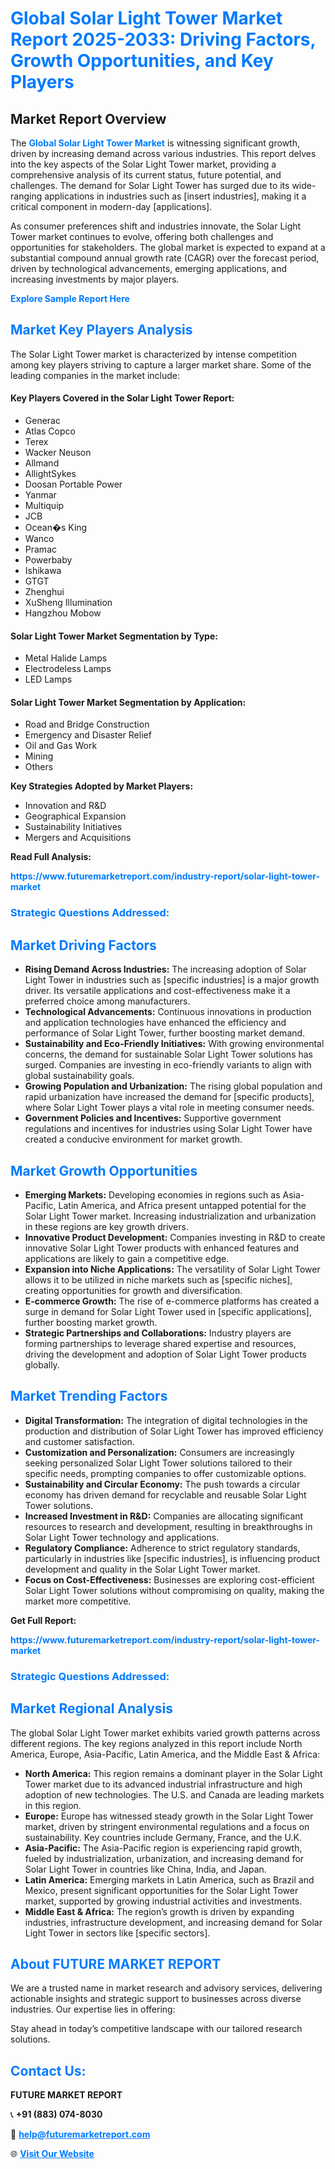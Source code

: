 <h1 style="color: #007BFF;">Global Solar Light Tower Market Report 2025-2033: Driving Factors, Growth Opportunities, and Key Players</h1>

<section id="overview">
<h2>Market Report Overview</h2>
<p>The <a href="https://www.futuremarketreport.com/industry-report/solar-light-tower-market" style="color: #007BFF; text-decoration: none;"><strong>Global Solar Light Tower Market</strong></a> is witnessing significant growth, driven by increasing demand across various industries. This report delves into the key aspects of the Solar Light Tower market, providing a comprehensive analysis of its current status, future potential, and challenges. The demand for Solar Light Tower has surged due to its wide-ranging applications in industries such as [insert industries], making it a critical component in modern-day [applications].</p>
<p>As consumer preferences shift and industries innovate, the Solar Light Tower market continues to evolve, offering both challenges and opportunities for stakeholders. The global market is expected to expand at a substantial compound annual growth rate (CAGR) over the forecast period, driven by technological advancements, emerging applications, and increasing investments by major players.</p>
</section>

<section id="overview">
<p><a href="https://www.futuremarketreport.com/request-sample/reportId=57907" style="color: #007BFF; text-decoration: none;"><strong>Explore Sample Report Here</strong></a></p>
</section>

<section id="key-players">
<h2 style="color: #007BFF;">Market Key Players Analysis</h2>
<p>The Solar Light Tower market is characterized by intense competition among key players striving to capture a larger market share. Some of the leading companies in the market include:</p>
<h4>Key Players Covered in the Solar Light Tower Report:</h4>
<ul><li>Generac</li><li>Atlas Copco</li><li>Terex</li><li>Wacker Neuson</li><li>Allmand</li><li>AllightSykes</li><li>Doosan Portable Power</li><li>Yanmar</li><li>Multiquip</li><li>JCB</li><li>Ocean�s King</li><li>Wanco</li><li>Pramac</li><li>Powerbaby</li><li>Ishikawa</li><li>GTGT</li><li>Zhenghui</li><li>XuSheng Illumination</li><li>Hangzhou Mobow</li></ul>
<h4>Solar Light Tower Market Segmentation by Type:</h4>
<ul><li>Metal Halide Lamps</li><li>Electrodeless Lamps</li><li>LED Lamps</li></ul>

<h4>Solar Light Tower Market Segmentation by Application:</h4>
<ul><li>Road and Bridge Construction</li><li>Emergency and Disaster Relief</li><li>Oil and Gas Work</li><li>Mining</li><li>Others</li></ul>
<p><strong>Key Strategies Adopted by Market Players:</strong></p>
<ul>
<li>Innovation and R&D</li>
<li>Geographical Expansion</li>
<li>Sustainability Initiatives</li>
<li>Mergers and Acquisitions</li>
</ul>
</section>

<section>
<p><strong>Read Full Analysis: </strong></p><a href="https://www.futuremarketreport.com/industry-report/solar-light-tower-market" style="color: #007BFF; text-decoration: none;"><strong>https://www.futuremarketreport.com/industry-report/solar-light-tower-market</strong></a>
<h3 style="color: #007BFF;">Strategic Questions Addressed:</h3>
</section>

<section id="driving-factors">
<h2 style="color: #007BFF;">Market Driving Factors</h2>
<ul>
<li><strong>Rising Demand Across Industries:</strong> The increasing adoption of Solar Light Tower in industries such as [specific industries] is a major growth driver. Its versatile applications and cost-effectiveness make it a preferred choice among manufacturers.</li>
<li><strong>Technological Advancements:</strong> Continuous innovations in production and application technologies have enhanced the efficiency and performance of Solar Light Tower, further boosting market demand.</li>
<li><strong>Sustainability and Eco-Friendly Initiatives:</strong> With growing environmental concerns, the demand for sustainable Solar Light Tower solutions has surged. Companies are investing in eco-friendly variants to align with global sustainability goals.</li>
<li><strong>Growing Population and Urbanization:</strong> The rising global population and rapid urbanization have increased the demand for [specific products], where Solar Light Tower plays a vital role in meeting consumer needs.</li>
<li><strong>Government Policies and Incentives:</strong> Supportive government regulations and incentives for industries using Solar Light Tower have created a conducive environment for market growth.</li>
</ul>
</section>

<section id="growth-opportunities">
<h2 style="color: #007BFF;">Market Growth Opportunities</h2>
<ul>
<li><strong>Emerging Markets:</strong> Developing economies in regions such as Asia-Pacific, Latin America, and Africa present untapped potential for the Solar Light Tower market. Increasing industrialization and urbanization in these regions are key growth drivers.</li>
<li><strong>Innovative Product Development:</strong> Companies investing in R&D to create innovative Solar Light Tower products with enhanced features and applications are likely to gain a competitive edge.</li>
<li><strong>Expansion into Niche Applications:</strong> The versatility of Solar Light Tower allows it to be utilized in niche markets such as [specific niches], creating opportunities for growth and diversification.</li>
<li><strong>E-commerce Growth:</strong> The rise of e-commerce platforms has created a surge in demand for Solar Light Tower used in [specific applications], further boosting market growth.</li>
<li><strong>Strategic Partnerships and Collaborations:</strong> Industry players are forming partnerships to leverage shared expertise and resources, driving the development and adoption of Solar Light Tower products globally.</li>
</ul>
</section>

<section id="trending-factors">
<h2 style="color: #007BFF;">Market Trending Factors</h2>
<ul>
<li><strong>Digital Transformation:</strong> The integration of digital technologies in the production and distribution of Solar Light Tower has improved efficiency and customer satisfaction.</li>
<li><strong>Customization and Personalization:</strong> Consumers are increasingly seeking personalized Solar Light Tower solutions tailored to their specific needs, prompting companies to offer customizable options.</li>
<li><strong>Sustainability and Circular Economy:</strong> The push towards a circular economy has driven demand for recyclable and reusable Solar Light Tower solutions.</li>
<li><strong>Increased Investment in R&D:</strong> Companies are allocating significant resources to research and development, resulting in breakthroughs in Solar Light Tower technology and applications.</li>
<li><strong>Regulatory Compliance:</strong> Adherence to strict regulatory standards, particularly in industries like [specific industries], is influencing product development and quality in the Solar Light Tower market.</li>
<li><strong>Focus on Cost-Effectiveness:</strong> Businesses are exploring cost-efficient Solar Light Tower solutions without compromising on quality, making the market more competitive.</li>
</ul>
</section>

<section>
<p><strong>Get Full Report: </strong></p><a href="https://www.futuremarketreport.com/industry-report/solar-light-tower-market" style="color: #007BFF; text-decoration: none;"><strong>https://www.futuremarketreport.com/industry-report/solar-light-tower-market</strong></a>
<h3 style="color: #007BFF;">Strategic Questions Addressed:</h3>
</section>


<section id="regional-analysis">
<h2 style="color: #007BFF;">Market Regional Analysis</h2>
<p>The global Solar Light Tower market exhibits varied growth patterns across different regions. The key regions analyzed in this report include North America, Europe, Asia-Pacific, Latin America, and the Middle East & Africa:</p>
<ul>
<li><strong>North America:</strong> This region remains a dominant player in the Solar Light Tower market due to its advanced industrial infrastructure and high adoption of new technologies. The U.S. and Canada are leading markets in this region.</li>
<li><strong>Europe:</strong> Europe has witnessed steady growth in the Solar Light Tower market, driven by stringent environmental regulations and a focus on sustainability. Key countries include Germany, France, and the U.K.</li>
<li><strong>Asia-Pacific:</strong> The Asia-Pacific region is experiencing rapid growth, fueled by industrialization, urbanization, and increasing demand for Solar Light Tower in countries like China, India, and Japan.</li>
<li><strong>Latin America:</strong> Emerging markets in Latin America, such as Brazil and Mexico, present significant opportunities for the Solar Light Tower market, supported by growing industrial activities and investments.</li>
<li><strong>Middle East & Africa:</strong> The region’s growth is driven by expanding industries, infrastructure development, and increasing demand for Solar Light Tower in sectors like [specific sectors].</li>
</ul>
</section>

<footer>
<h2 style="color: #007BFF;">About FUTURE MARKET REPORT</h2>
<p>We are a trusted name in market research and advisory services, delivering actionable insights and strategic support to businesses across diverse industries. Our expertise lies in offering:</p>

<p>Stay ahead in today’s competitive landscape with our tailored research solutions.</p>

<h2 style="color: #007BFF;">Contact Us:</h2>
<p><strong>FUTURE MARKET REPORT</strong></p>
<p>📞 <strong>+91 (883) 074-8030</strong></p>
<p>📧 <strong><a href="mailto:help@futuremarketreport.com" style="color: #007BFF;">help@futuremarketreport.com</a></strong></p>
<p>🌐 <strong><a href="https://www.futuremarketreport.com/" style="color: #007BFF;">Visit Our Website</a></strong></p>
</footer>